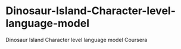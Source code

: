 # Dinosaur-Island-Character-level-language-model
Dinosaur Island Character level language model Coursera
